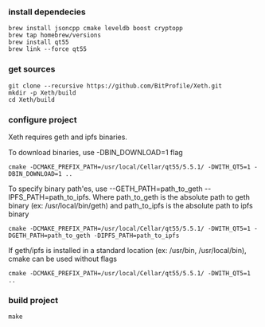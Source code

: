 ### install dependecies

```
brew install jsoncpp cmake leveldb boost cryptopp
brew tap homebrew/versions
brew install qt55
brew link --force qt55

```

### get sources
```
git clone --recursive https://github.com/BitProfile/Xeth.git
mkdir -p Xeth/build
cd Xeth/build
```

### configure project
Xeth requires geth and ipfs binaries. 


To download binaries, use -DBIN_DOWNLOAD=1 flag
```
cmake -DCMAKE_PREFIX_PATH=/usr/local/Cellar/qt55/5.5.1/ -DWITH_QT5=1 -DBIN_DOWNLOAD=1 ..
```


To specify binary path'es, use --GETH_PATH=path_to_geth --IPFS_PATH=path_to_ipfs. Where path_to_geth is the absolute path to geth binary (ex: /usr/local/bin/geth) and path_to_ipfs is the absolute path to ipfs binary 

```
cmake -DCMAKE_PREFIX_PATH=/usr/local/Cellar/qt55/5.5.1/ -DWITH_QT5=1 -DGETH_PATH=path_to_geth -DIPFS_PATH=path_to_ipfs

```


If geth/ipfs is installed in a standard location (ex: /usr/bin, /usr/local/bin), cmake can be used without flags

```
cmake -DCMAKE_PREFIX_PATH=/usr/local/Cellar/qt55/5.5.1/ -DWITH_QT5=1 ..
```



### build project

```
make
```

